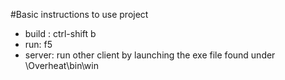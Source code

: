 #Basic instructions to use project
- build : ctrl-shift b 
- run: f5 
- server: run other client by launching the exe file found under \Overheat\bin\win 
